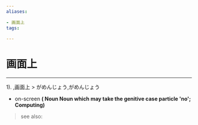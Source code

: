 ```yaml
---
aliases:
    
- 画面上
tags:
    
---
```


# 画面上
---
1).
,画面上 > がめんじょう,がめんじょう

- on-screen
**( Noun Noun which may take the genitive case particle 'no'; Computing)**
> see also: 
            